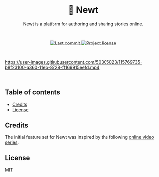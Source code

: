 <h1 align="center">🐉 Newt</h1>

<p align="center">Newt is a platform for authoring and sharing stories online.</p>

<br>

<p align="center">
    <a href="https://github.com/d4ydr34mzzz/newt/commits/master">
        <img src="https://img.shields.io/github/last-commit/d4ydr34mzzz/newt?style=flat-square" alt="Last commit">
    </a>
    <a href="https://github.com/d4ydr34mzzz/newt/blob/master/LICENSE">
        <img src="https://img.shields.io/github/license/d4ydr34mzzz/newt?style=flat-square" alt="Project license">
    </a>
</p>

<br>

https://user-images.githubusercontent.com/50305023/115769735-b8f23100-a360-11eb-8728-ff169915eefd.mp4

<br>

## Table of contents

- [Credits](#credit)
- [License](#license)

## Credits

The initial feature set for Newt was inspired by the following [online video series](https://www.oreilly.com/library/view/nodejs-express-and/9781789535952/).

## License

[MIT](https://github.com/d4ydr34mzzz/newt/blob/master/LICENSE)
